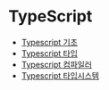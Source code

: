 TypeScript
===

- [Typescript 기초](https://github.com/mrlee323/TIL/blob/main/Typescript/ts_basic.md)
- [Typescript 타입](https://github.com/mrlee323/TIL/blob/main/Typescript/ts_type.md)
- [Typescript 컴파일러](https://github.com/mrlee323/TIL/blob/main/Typescript/ts_compiler.md)
- [Typescript 타입시스템](https://github.com/mrlee323/TIL/blob/main/Typescript/ts_typesystem.md)